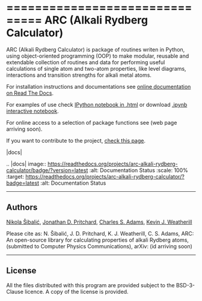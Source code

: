 ===============================
ARC (Alkali Rydberg Calculator)
===============================


ARC (Alkali Rydberg Calculator)  is package of routines writen in Python, using object-oriented programming (OOP) to make modular, reusable and extendable collection of routines and data for performing useful calculations of single atom and two-atom properties, like level diagrams, interactions and transition strengths for alkali metal atoms.

For installation instructions and documentations see [online documentation on Read The Docs](http://arc-alkali-rydberg-calculator.readthedocs.io/en/latest/).

For examples of use check [IPython notebook in .html](http://arc-alkali-rydberg-calculator.readthedocs.io/en/latest/_static/Rydberg_atoms_a_primer.html) or download [.ipynb interactive notebook](doc_source/Rydberg_atoms_a_primer_notebook.ipynb).

For online access to a selection of package functions see (web page arriving soon).

If you want to contribute to the project, [check this page](http://arc-alkali-rydberg-calculator.readthedocs.io/en/latest/contribute.html).

|docs|

.. |docs| image:: https://readthedocs.org/projects/arc-alkali-rydberg-calculator/badge/?version=latest
   :alt: Documentation Status
   :scale: 100%
   :target: https://readthedocs.org/projects/arc-alkali-rydberg-calculator/?badge=latest
   :alt: Documentation Status


-------
Authors
-------

[Nikola Šibalić](http://www.jqc.org.uk/people/nikola-sibalic/104/), [Jonathan D. Pritchard](http://photonics.phys.strath.ac.uk/people/dr-jonathan-pritchard/), [Charles S. Adams](http://www.jqc.org.uk/people/charles-adams/44/), [Kevin J. Weatherill](http://www.jqc.org.uk/people/kevin-weatherill/18/)

Please cite as: N. Šibalić, J. D. Pritchard, K. J. Weatherill, C. S. Adams,
ARC: An open-source library for calculating properties of alkali Rydberg atoms,
(submitted to Computer Physics Communications), arXiv: (id arriving soon)


-------
License
-------

All the files distributed with this program are provided subject to the
BSD-3-Clause licence. A copy of the license is provided.

